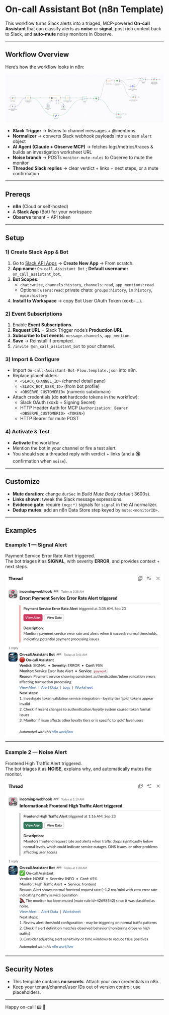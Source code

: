 # On-call Assistant Bot (n8n Template)

This workflow turns Slack alerts into a triaged, MCP-powered **On-call Assistant** that can classify alerts as **noise** or **signal**, post rich context back to Slack, and **auto-mute** noisy monitors in Observe.

---

## Workflow Overview

Here’s how the workflow looks in n8n:

![On-call Assistant Bot Workflow](/images/n8n_workflow.png)

- **Slack Trigger** → listens to channel messages + @mentions  
- **Normalizer** → converts Slack webhook payloads into a clean `alert` object  
- **AI Agent (Claude + Observe MCP)** → fetches logs/metrics/traces & builds an investigation worksheet URL  
- **Noise branch** → POSTs `monitor-mute-rules` to Observe to mute the monitor  
- **Threaded Slack replies** → clear verdict + links + next steps, or a mute confirmation  

---

## Prereqs
- **n8n** (Cloud or self-hosted)  
- A **Slack App** (Bot) for your workspace  
- **Observe** tenant + API token  

---

## Setup

### 1) Create Slack App & Bot
1. Go to [Slack API Apps](https://api.slack.com/apps) → **Create New App** → From scratch.  
2. **App name:** `On-call Assistant Bot` ; **Default username:** `on_call_assistant_bot`.  
3. **Bot Scopes**:  
   - `chat:write`, `channels:history`, `channels:read`, `app_mentions:read`  
   - Optional: `users:read`; private chats: `groups:history`, `im:history`, `mpim:history`  
4. **Install to Workspace** → copy Bot User OAuth Token (xoxb-…).  

### 2) Event Subscriptions
1. Enable **Event Subscriptions**.  
2. **Request URL** = Slack Trigger node’s **Production URL**.  
3. **Subscribe to bot events**: `message.channels`, `app_mention`.  
4. **Save** → Reinstall if prompted.  
5. `/invite @on_call_assistant_bot` to your channel.  

### 3) Import & Configure
- Import `On-call-Assistant-Bot-Flow.template.json` into n8n.  
- Replace placeholders:
  - `<SLACK_CHANNEL_ID>` (channel detail pane)  
  - `<SLACK_BOT_USER_ID>` (from bot profile)  
  - `<OBSERVE_CUSTOMERID>` (numeric subdomain)  
- Attach credentials (do **not** hardcode tokens in the workflow):
  - Slack OAuth (xoxb + Signing Secret)  
  - HTTP Header Auth for MCP (`Authorization: Bearer <OBSERVE_CUSTOMERID> <TOKEN>`)  
  - HTTP Bearer for mute POST  

### 4) Activate & Test
- **Activate** the workflow.  
- Mention the bot in your channel or fire a test alert.  
- You should see a threaded reply with verdict + links (and a :mute: confirmation when `noise`).  

---

## Customize
- **Mute duration**: change `durSec` in *Build Mute Body* (default 3600s).  
- **Links shown**: tweak the Slack message expressions.  
- **Evidence gate**: require `(mcp:*)` signals for `signal` in the AI normalizer.  
- **Dedup mutes**: add an n8n Data Store step keyed by `mute:<monitorID>`.  

---

## Examples

### Example 1 — **Signal Alert**

Payment Service Error Rate Alert triggered.  
The bot triages it as **SIGNAL**, with severity **ERROR**, and provides context + next steps.

![Signal Example](/images/signal.png)

---

### Example 2 — **Noise Alert**

Frontend High Traffic Alert triggered.  
The bot triages it as **NOISE**, explains why, and automatically mutes the monitor.

![Noise Example](/images/noise.png)

---

## Security Notes
- This template contains **no secrets**. Attach your own credentials in n8n.  
- Keep your tenant/channel/user IDs out of version control; use placeholders.  

---

Happy on-call! :pager: :robot:
